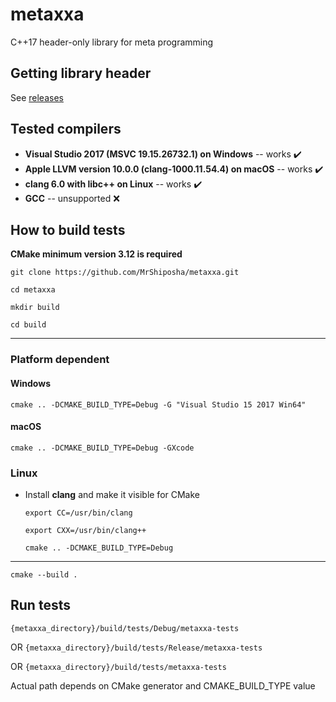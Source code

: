 # metaxxa
C++17 header-only library for meta programming

## Getting library header
See [releases](https://github.com/MrShiposha/metaxxa/releases)

## Tested compilers
 * **Visual Studio 2017 (MSVC 19.15.26732.1) on Windows** -- works ✔️
 * **Apple LLVM version 10.0.0 (clang-1000.11.54.4) on macOS** -- works ✔️
 * **clang 6.0 with libc++ on Linux** -- works ✔️
 * **GCC** -- unsupported ❌

## How to build tests
**CMake minimum version 3.12 is required**

`git clone https://github.com/MrShiposha/metaxxa.git`

`cd metaxxa`

`mkdir build`

`cd build`

----
### Platform dependent
#### Windows
`cmake .. -DCMAKE_BUILD_TYPE=Debug -G "Visual Studio 15 2017 Win64"`

#### macOS
`cmake .. -DCMAKE_BUILD_TYPE=Debug -GXcode`

### Linux
* Install **clang** and make it visible for CMake

  `export CC=/usr/bin/clang`

  `export CXX=/usr/bin/clang++`

  `cmake .. -DCMAKE_BUILD_TYPE=Debug`

----
`cmake --build .`

## Run tests
`{metaxxa_directory}/build/tests/Debug/metaxxa-tests`

OR `{metaxxa_directory}/build/tests/Release/metaxxa-tests`

OR `{metaxxa_directory}/build/tests/metaxxa-tests`

Actual path depends on CMake generator and CMAKE_BUILD_TYPE value
